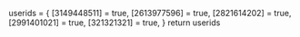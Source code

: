 userids = {
[3149448511] = true,
[2613977596] = true,
[2821614202] = true,
[2991401021] = true,
[321321321] = true,
}
return userids
